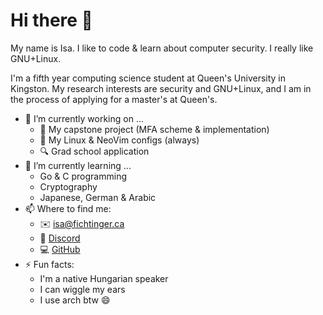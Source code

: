# Hi there 👋

My name is Isa. I like to code & learn about computer security. I really like GNU+Linux.

I'm a fifth year computing science student at Queen's University in Kingston.
My research interests are security and GNU+Linux, and I am in the process of applying for a master's at Queen's.

- 🔭 I’m currently working on ...
  - 📱 My capstone project (MFA scheme & implementation)
  - 📓 My Linux & NeoVim configs (always)
  - 🔍 Grad school application
- 🌱 I’m currently learning ...
  - Go & C programming
  - Cryptography
  - Japanese, German & Arabic
- 📫 Where to find me:
  - ✉️ [isa@fichtinger.ca](mailto:isa@fichtinger.ca)
  - 📱 [Discord](https://discordid.netlify.app/?id=238345438564974592)
  - 💻 [GitHub](https://github.com/isafic)
- ⚡ Fun facts:
  - I'm a native Hungarian speaker
  - I can wiggle my ears
  - I use arch btw 😄
